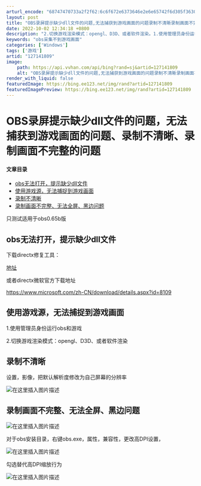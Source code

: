 ```yaml
---
arturl_encode: "68747470733a2f2f62:6c6f672e6373646e2e6e65742f6d305f36303335323530342f:61727469636c652f64657461696c732f313237313431383039"
layout: post
title: "OBS录屏提示缺少dll文件的问题,无法捕获到游戏画面的问题录制不清晰录制画面不完整的问题"
date: 2022-10-02 12:34:18 +0800
description: "2.切换游戏渲染模式：opengl、D3D、或者软件渲染。1.使用管理员身份运行obs和游戏。使用游"
keywords: "obs采集不到游戏画面"
categories: ['Windows']
tags: ['游戏']
artid: "127141809"
image:
    path: https://api.vvhan.com/api/bing?rand=sj&artid=127141809
    alt: "OBS录屏提示缺少dll文件的问题,无法捕获到游戏画面的问题录制不清晰录制画面不完整的问题"
render_with_liquid: false
featuredImage: https://bing.ee123.net/img/rand?artid=127141809
featuredImagePreview: https://bing.ee123.net/img/rand?artid=127141809
---
```


# OBS录屏提示缺少dll文件的问题，无法捕获到游戏画面的问题、录制不清晰、录制画面不完整的问题

#### 文章目录

* [obs无法打开，提示缺少dll文件](#obsdll_2)
* [使用游戏源，无法捕捉到游戏画面](#_7)
* [录制不清晰](#_11)
* [录制画面不完整、无法全屏、黑边问题](#_14)

  

只测试适用于obs0.65b版

## obs无法打开，提示缺少dll文件

下载directx修复工具：
  
[地址](https://download.csdn.net/download/m0_60352504/86731560)
  
或者directx微软官方下载地址
  
<https://www.microsoft.com/zh-CN/download/details.aspx?id=8109>

## 使用游戏源，无法捕捉到游戏画面

1.使用管理员身份运行obs和游戏
  
2.切换游戏渲染模式：opengl、D3D、或者软件渲染

## 录制不清晰

设置，影像，把默认解析度修改为自己屏幕的分辨率
  
![在这里插入图片描述](https://i-blog.csdnimg.cn/blog_migrate/2a581abd5a0055cd49d40727767be3cf.png)

## 录制画面不完整、无法全屏、黑边问题

![在这里插入图片描述](https://i-blog.csdnimg.cn/blog_migrate/9186a47d07951f2d45b296ef2781d382.png)
  
对于obs安装目录，右键obs.exe，属性，兼容性，更改高DPI设置，
  
![在这里插入图片描述](https://i-blog.csdnimg.cn/blog_migrate/337938d10f38bfde23000336c2b6c4ce.png)
  
勾选替代高DPI缩放行为
  
![在这里插入图片描述](https://i-blog.csdnimg.cn/blog_migrate/2d9ffb29cff06d38878b2e9f751ceaa1.png)